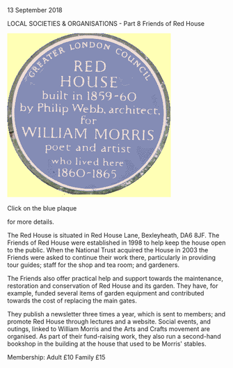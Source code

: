 13 September 2018

LOCAL SOCIETIES & ORGANISATIONS - Part 8 Friends of Red House

[](http://friends-red-house.co.uk/)

![Image](images/nm0567_1.gif)

Click on the blue plaque

for more details.

The Red House is situated in Red House Lane, Bexleyheath, DA6 8JF. The Friends of Red House were established in 1998 to help keep the house open to the public. When the National Trust acquired the House in 2003 the Friends were asked to continue their work there, particularly in providing tour guides; staff for the shop and tea room; and gardeners.

The Friends also offer practical help and support towards the maintenance, restoration and conservation of Red House and its garden. They have, for example, funded several items of garden equipment and contributed towards the cost of replacing the main gates.

They publish a newsletter three times a year, which is sent to members; and promote Red House through lectures and a website. Social events, and outings, linked to William Morris and the Arts and Crafts movement are organised. As part of their fund-raising work, they also run a second-hand bookshop in the building at the house that used to be Morris' stables.

Membership: Adult £10 Family £15
